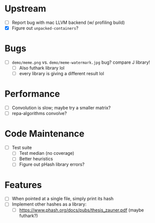 # Upstream
- [ ] Report bug with mac LLVM backend (w/ profiling build)
- [x] Figure out `unpacked-containers`?
# Bugs
- [ ] `demo/meme.png` vs. `demo/meme-watermark.jpg` bug? compare J library!
  - [ ] Also futhark library lol
  - [ ] every library is giving a different result lol
# Performance
- [ ] Convolution is slow; maybe try a smaller matrix?
- [ ] repa-algorithms convolve?
# Code Maintenance
- [ ] Test suite
  - [ ] Test median (no coverage)
  - [ ] Better heuristics
  - [ ] Figure out pHash library errors?
# Features
- [ ] When pointed at a single file, simply print its hash
- [ ] Implement other hashes as a library:
  - [ ] https://www.phash.org/docs/pubs/thesis_zauner.pdf
  (maybe futhark?)
